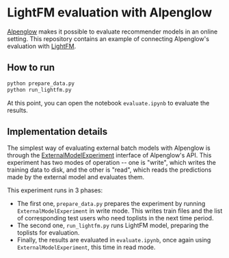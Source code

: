 # LightFM evaluation with Alpenglow

[Alpenglow](https://github.com/rpalovics/Alpenglow) makes it possible to evaluate recommender models in an online setting. This repository contains an example of connecting Alpenglow's evaluation with [LightFM](https://github.com/lyst/lightfm).

## How to run
```bash
python prepare_data.py
python run_lightfm.py
```

At this point, you can open the notebook `evaluate.ipynb` to evaluate the results.

## Implementation details

The simplest way of evaluating external batch models with Alpenglow is through the [ExternalModelExperiment](https://alpenglow.readthedocs.io/en/latest/alpenglow.experiments.html#alpenglow.experiments.ExternalModelExperiment.ExternalModelExperiment) interface of Alpenglow's API. This experiment has two modes of operation -- one is "write", which writes the training data to disk, and the other is "read", which reads the predictions made by the external model and evaluates them.

This experiment runs in 3 phases:
- The first one, `prepare_data.py` prepares the experiment by running `ExternalModelExperiment` in write mode. This writes train files and the list of corresponding test users who need toplists in the next time period.
- The second one, `run_lightfm.py` runs LightFM model, preparing the toplists for evaluation.
- Finally, the results are evaluated in `evaluate.ipynb`, once again using `ExternalModelExperiment`, this time in read mode.
